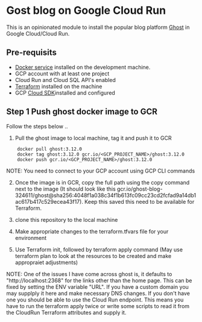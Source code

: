 <h1> Gost blog on Google Cloud Run </h1>
<p>This is an opinionated module to install the popular blog platform <a href="https://ghost.org" target="_blank" >Ghost</a> in Google Cloud/Cloud Run.</p>

## Pre-requisits

* [Docker service](https://docs.docker.com/desktop/windows/install/) installed on the development machine.
* GCP account with at least one project
* Cloud Run and Cloud SQL API's enabled
* [Terraform](https://www.terraform.io/downloads.html) installed on the machine 
* GCP [Cloud SDK](https://cloud.google.com/sdk/docs/install)installed and configured

## Step 1 Push ghost docker image to GCR

Follow the steps below ..
1. Pull the ghost image to local machine, tag it and push it to GCR

```
    docker pull ghost:3.12.0
    docker tag ghost:3.12.0 gcr.io/<GCP_PROJECT_NAME>/ghost:3.12.0
    docker push gcr.io/<GCP_PROJECT_NAME>/ghost:3.12.0
```

NOTE: You need to connect to your GCP account using GCP CLI commands

2. Once the image is in GCR, copy the full path using the copy command next to the image (It should look like this gcr.io/ghost-blog-324611/ghost@sha256:4048f1a038c34f1b613fc09cc23cd2fcfad9a14db1ac617b417c529ecea43f17). Keep this saved this need to be available for Terraform.

3. clone this repository to the local machine
4. Make appropriate changes to the terraform.tfvars file for your environment
5. Use Terraform init, followed by terraform apply command (May use terraform plan to look at the resources to be created and make appropraiet adjustments)

NOTE: One of the issues I have come across ghost is, it defaults to "http://localhost:2368" for the links other than the home page. This can be fixed by setting the ENV variable "URL". If you have a custom domain you may supplply it here and make necessary DNS changes. If you don't have one you should be able to use the Cloud Run endpoint. This means you have to run the terraform apply twice or write some scripts to read it from the CloudRun Terraform attributes and supply it.

